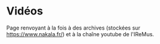 # Vidéos

Page renvoyant à la fois à des archives (stockées sur https://www.nakala.fr/) et à la chaîne youtube de l'IReMus.
